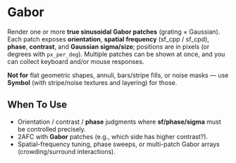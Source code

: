 # Gabor

Render one or more **true sinusoidal Gabor patches** (grating × Gaussian). Each patch exposes **orientation**, **spatial frequency** (sf_cpp / sf_cpd), **phase**, **contrast**, and **Gaussian sigma/size**; positions are in pixels (or degrees with `px_per_deg`). Multiple patches can be shown at once, and you can collect keyboard and/or mouse responses.

**Not for** flat geometric shapes, annuli, bars/stripe fills, or noise masks — use **Symbol** (with stripe/noise textures and layering) for those.

## When To Use
- Orientation / contrast / **phase** judgments where **sf/phase/sigma** must be controlled precisely.
- 2AFC with **Gabor** patches (e.g., which side has higher contrast?).
- Spatial-frequency tuning, phase sweeps, or multi-patch Gabor arrays (crowding/surround interactions).
